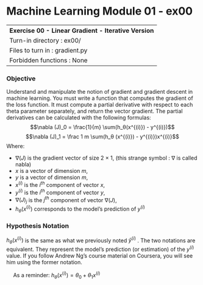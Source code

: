 # Machine Learning Module 01 - ex00

<table>
<tr><th>Exercise 00 -  Linear Gradient - Iterative Version</th></tr>
<tr><td>Turn-in directory : ex00/ </tr>
<tr><td>Files to turn in : gradient.py </tr>
<tr><td>Forbidden functions : None</tr>
</table>

### Objective

Understand and manipulate the notion of gradient and gradient descent in machine learning. You must write a function that computes the gradient of the loss function. It must compute a partial derivative with respect to each theta parameter separately, and return the vector gradient. The partial derivatives can be calculated with the following formulas: $$\nabla (J)_0 = \frac{1}{m} \sum(h_θ(x^{(i)}) - y^{(i)})$$
$$\nabla (J)_1 = \frac 1 m \sum(h_θ (x^{(i)}) - y^{(i)})x^{(i)}$$
Where:

 - $∇(J)$ is the gradient vector of size 2 × 1, (this strange symbol : $∇$ is called nabla)
 - $x$ is a vector of dimension $m$,
 - $y$ is a vector of dimension $m$,
 - $x^{(i)}$ is the $i^{th}$ component of vector $x$,
 - $y^{(i)}$ is the $i^{th}$ component of vector $y$,
 - $∇(J)_j$ is the $j^{th}$ component of vector $∇(J)$,
 - $h_θ(x ^{(i)} )$ corresponds to the model’s prediction of $y ^{(i)}$

### Hypothesis Notation

$h_θ(x ^{(i)} )$ is the same as what we previously noted $\hat y ^{(i)}$ . The two notations are equivalent. They represent the model’s prediction (or estimation) of the $y ^{(i)}$ value. If you follow Andrew Ng’s course material on Coursera, you will see him using the former notation.

&emsp; As a reminder: $h_θ(x^{(i)} ) = θ_0 + θ_1x^{(i)}$
